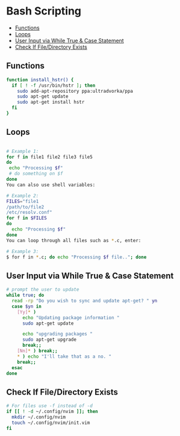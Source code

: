 # Bash Scripting

<!-- MarkdownTOC -->

* [Functions](#functions)
* [Loops](#loops)
* [User Input via While True & Case Statement](#user-input-via-while-true--case-statement)
* [Check If File/Directory Exists](#check-if-filedirectory-exists)

<!-- /MarkdownTOC -->

<a id="functions"></a>
## Functions

```bash
function install_hstr() {
  if [ ! -f /usr/bin/hstr ]; then
    sudo add-apt-repository ppa:ultradvorka/ppa
    sudo apt-get update
    sudo apt-get install hstr
  fi
}
```

<a id="loops"></a>
## Loops

```sh

# Example 1:
for f in file1 file2 file3 file5
do
 echo "Processing $f"
 # do something on $f
done
You can also use shell variables:

# Example 2:
FILES="file1
/path/to/file2
/etc/resolv.conf"
for f in $FILES
do
  echo "Processing $f"
done
You can loop through all files such as *.c, enter:

# Example 3:
$ for f in *.c; do echo "Processing $f file.."; done
```

<a id="user-input-via-while-true--case-statement"></a>
## User Input via While True & Case Statement

```bash
# prompt the user to update
while true; do
  read -rp "Do you wish to sync and update apt-get? " yn
  case $yn in
    [Yy]* )
      echo "Updating package information "
      sudo apt-get update

      echo "upgrading packages "
      sudo apt-get upgrade
      break;;
    [Nn]* ) break;;
    * ) echo "I'll take that as a no. "
    break;;
  esac
done
```

<a id="check-if-filedirectory-exists"></a>
## Check If File/Directory Exists

```bash
# For files use -f instead of -d
if [[ ! -d ~/.config/nvim ]]; then
  mkdir ~/.config/nvim
  touch ~/.config/nvim/init.vim
fi
```

